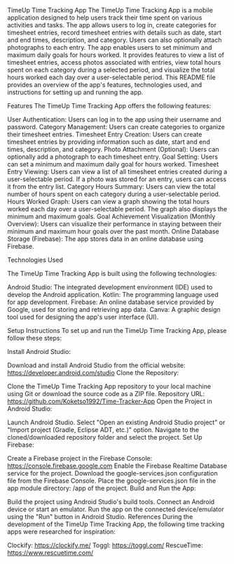 TimeUp Time Tracking App
The TimeUp Time Tracking App is a mobile application designed to help users track their time spent on various activities and tasks. The app allows users to log in, create categories for timesheet entries, record timesheet entries with details such as date, start and end times, description, and category. Users can also optionally attach photographs to each entry. The app enables users to set minimum and maximum daily goals for hours worked. It provides features to view a list of timesheet entries, access photos associated with entries, view total hours spent on each category during a selected period, and visualize the total hours worked each day over a user-selectable period.
This README file provides an overview of the app's features, technologies used, and instructions for setting up and running the app.

Features
The TimeUp Time Tracking App offers the following features:

User Authentication: Users can log in to the app using their username and password.
Category Management: Users can create categories to organize their timesheet entries.
Timesheet Entry Creation: Users can create timesheet entries by providing information such as date, start and end times, description, and category.
Photo Attachment (Optional): Users can optionally add a photograph to each timesheet entry.
Goal Setting: Users can set a minimum and maximum daily goal for hours worked.
Timesheet Entry Viewing: Users can view a list of all timesheet entries created during a user-selectable period. If a photo was stored for an entry, users can access it from the entry list.
Category Hours Summary: Users can view the total number of hours spent on each category during a user-selectable period.
Hours Worked Graph: Users can view a graph showing the total hours worked each day over a user-selectable period. The graph also displays the minimum and maximum goals.
Goal Achievement Visualization (Monthly Overview): Users can visualize their performance in staying between their minimum and maximum hour goals over the past month.
Online Database Storage (Firebase): The app stores data in an online database using Firebase.


Technologies Used

The TimeUp Time Tracking App is built using the following technologies:

Android Studio: The integrated development environment (IDE) used to develop the Android application.
Kotlin: The programming language used for app development.
Firebase: An online database service provided by Google, used for storing and retrieving app data.
Canva: A graphic design tool used for designing the app's user interface (UI).

Setup Instructions
To set up and run the TimeUp Time Tracking App, please follow these steps:

Install Android Studio:

Download and install Android Studio from the official website: https://developer.android.com/studio
Clone the Repository:

Clone the TimeUp Time Tracking App repository to your local machine using Git or download the source code as a ZIP file.
Repository URL: https://github.com/Koketso1992/Time-Tracker-App
Open the Project in Android Studio:

Launch Android Studio.
Select "Open an existing Android Studio project" or "Import project (Gradle, Eclipse ADT, etc.)" option.
Navigate to the cloned/downloaded repository folder and select the project.
Set Up Firebase:

Create a Firebase project in the Firebase Console: https://console.firebase.google.com
Enable the Firebase Realtime Database service for the project.
Download the google-services.json configuration file from the Firebase Console.
Place the google-services.json file in the app module directory: /app of the project.
Build and Run the App:

Build the project using Android Studio's build tools.
Connect an Android device or start an emulator.
Run the app on the connected device/emulator using the "Run" button in Android Studio.
References
During the development of the TimeUp Time Tracking App, the following time tracking apps were researched for inspiration:

Clockify: https://clockify.me/
Toggl: https://toggl.com/
RescueTime: https://www.rescuetime.com/



